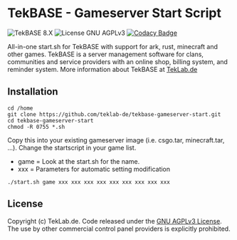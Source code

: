 # TekBASE - Gameserver Start Script

![TekBASE 8.X](https://img.shields.io/badge/TekBASE-8.X-green.svg) ![License GNU AGPLv3](https://img.shields.io/badge/License-GNU_AGPLv3-blue.svg) [![Codacy Badge](https://api.codacy.com/project/badge/Grade/5ccd6c8a9c7d480daa432712e1c9dfa7)](https://www.codacy.com/manual/ch.frankenstein/tekbase-all-in-one-start?utm_source=github.com&amp;utm_medium=referral&amp;utm_content=teklab-de/tekbase-all-in-one-start&amp;utm_campaign=Badge_Grade)

All-in-one start.sh for TekBASE with support for ark, rust, minecraft and other games. TekBASE is a server management software for clans, communities and service providers with an online shop, billing system, and reminder system. More information about TekBASE at [TekLab.de](https://teklab.de)

## Installation
```
cd /home
git clone https://github.com/teklab-de/tekbase-gameserver-start.git
cd tekbase-gameserver-start
chmod -R 0755 *.sh
```

Copy this into your existing gameserver image (i.e. csgo.tar, minecraft.tar, ...). Change the startscript in your game list.
* game = Look at the start.sh for the name.
* xxx = Parameters for automatic setting modification

```
./start.sh game xxx xxx xxx xxx xxx xxx xxx xxx xxx
```

## License
Copyright (c) TekLab.de. Code released under the [GNU AGPLv3 License](https://github.com/teklab-de/tekbase-all-in-one-start/blob/master/LICENSE). The use by other commercial control panel providers is explicitly prohibited.
